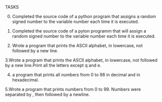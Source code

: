 TASKS

0. Completed the source code of a python  program that  assigns a random signed number to the variable number each time it is executed.

1. Completed the source code of a pyton programm that will assign a random signed number to the variable number each time it is executed.

2. Wrote a program that prints the ASCII alphabet, in lowercase, not followed by a new line.

3.Wrote a  program that prints the ASCII alphabet, in lowercase, not followed by a new line.Print all the letters except q and e.

4. a program that prints all numbers from 0 to 98 in decimal and in hexadecimal.


5.Wrote a program that prints numbers from 0 to 99.
Numbers were separated by , then followed by a newline.
